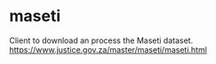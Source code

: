 # maseti
Client to download an process the Maseti dataset. https://www.justice.gov.za/master/maseti/maseti.html

